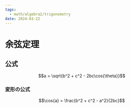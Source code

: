 ```yaml
---
tags:
  - math/algebra2/trigonometry
date: 2024-03-22
---
```

# 余弦定理

## 公式
$$a = \sqrt{b^2 + c^2 - 2bc\cos{\theta}}$$
### 変形の公式
$$\cos{a} = \frac{b^2 + c^2 - a^2}{2bc}$$